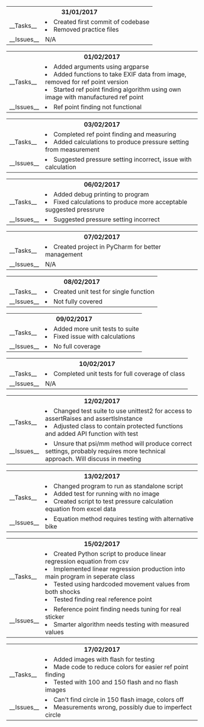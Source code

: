 <table>
    <tr><th colspan=2>31/01/2017
    <tr><td>__Tasks__
        <td>
            <ls>
                <li>Created first commit of codebase
                <li>Removed practice files
    <tr><td>__Issues__
        <td>N/A
</table>

<table>
    <tr><th colspan=2>01/02/2017
    <tr><td>__Tasks__
        <td>
            <ls>
                <li>Added arguments using argparse
                <li>Added functions to take EXIF data from image, removed for ref point version
                <li>Started ref point finding algorithm using own image with manufactured ref point
    <tr><td>__Issues__
        <td>
            <ls>
                <li>Ref point finding not functional
</table>

<table>
    <tr><th colspan=2>03/02/2017
    <tr><td>__Tasks__
        <td>
            <ls>
                <li>Completed ref point finding and measuring
                <li>Added calculations to produce pressure setting from measurement
    <tr><td>__Issues__
        <td>
            <ls>
                <li>Suggested pressure setting incorrect, issue with calculation
</table>

<table>
    <tr><th colspan=2>06/02/2017
    <tr><td>__Tasks__
        <td>
            <ls>
                <li>Added debug printing to program
                <li>Fixed calculations to produce more acceptable suggested pressrure
    <tr><td>__Issues__
        <td>
            <ls>
                <li>Suggested pressure setting incorrect
</table>

<table>
    <tr><th colspan=2>07/02/2017
    <tr><td>__Tasks__
        <td>
            <ls>
                <li>Created project in PyCharm for better management
    <tr><td>__Issues__
        <td>N/A
</table>

<table>
    <tr><th colspan=2>08/02/2017
    <tr><td>__Tasks__
        <td>
            <ls>
                <li>Created unit test for single function
    <tr><td>__Issues__
        <td>
            <ls>
                <li>Not fully covered
</table>

<table>
    <tr><th colspan=2>09/02/2017
    <tr><td>__Tasks__
        <td>
            <ls>
                <li>Added more unit tests to suite
                <li>Fixed issue with calculations
    <tr><td>__Issues__
        <td>
            <ls>
                <li>No full coverage
</table>

<table>
    <tr><th colspan=2>10/02/2017
    <tr><td>__Tasks__
        <td>
            <ls>
                <li>Completed unit tests for full coverage of class
    <tr><td>__Issues__
        <td>N/A
</table>

<table>
    <tr><th colspan=2>12/02/2017
    <tr><td>__Tasks__
        <td>
            <ls>
                <li>Changed test suite to use unittest2 for access to assertRaises and assertIsInstance
                <li>Adjusted class to contain protected functions and added API function with test
    <tr><td>__Issues__
        <td>
            <ls>
                <li>Unsure that psi/mm method will produce correct settings, probably requires more technical approach. Will discuss in meeting
</table>

<table>
    <tr><th colspan=2>13/02/2017
    <tr><td>__Tasks__
        <td>
            <ls>
                <li>Changed program to run as standalone script
                <li>Added test for running with no image
                <li>Created script to test pressure calculation equation from excel data
    <tr><td>__Issues__
        <td>
            <ls>
                <li>Equation method requires testing with alternative bike
</table>

<table>
    <tr><th colspan=2>15/02/2017
    <tr><td>__Tasks__
        <td>
            <ls>
                <li>Created Python script to produce linear regression equation from csv
                <li>Implemented linear regression production into main program in seperate class
                <li>Tested using hardcoded movement values from both shocks
                <li>Tested finding real reference point
    <tr><td>__Issues__
        <td>
            <ls>
                <li>Reference point finding needs tuning for real sticker
                <li>Smarter algorithm needs testing with measured values
</table>

<table>
    <tr><th colspan=2>17/02/2017
    <tr><td>__Tasks__
        <td>
            <ls>
                <li>Added images with flash for testing
                <li>Made code to reduce colors for easier ref point finding
                <li>Tested with 100 and 150 flash and no flash images
    <tr><td>__Issues__
        <td>
            <ls>
                <li>Can't find circle in 150 flash image, colors off
                <li>Measurements wrong, possibly due to imperfect circle
